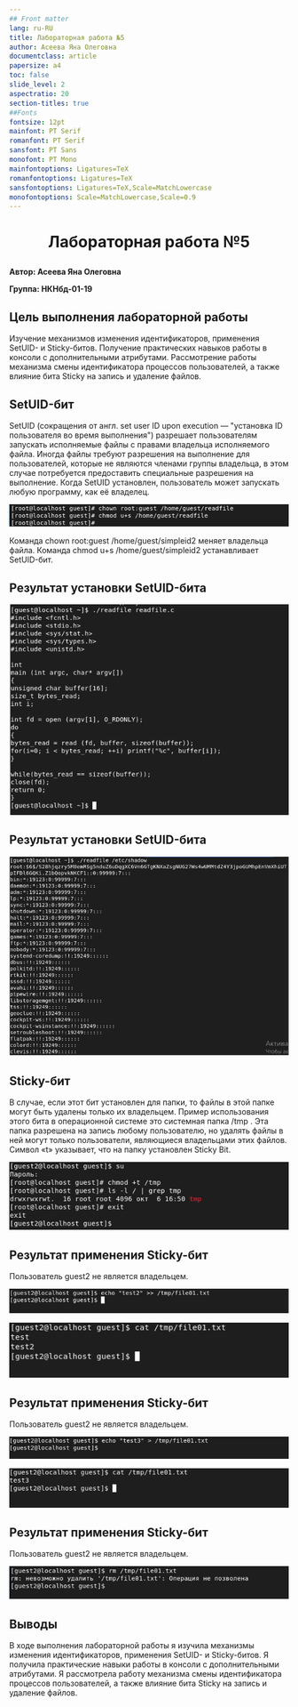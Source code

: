 ```yaml
---
## Front matter
lang: ru-RU
title: Лабораторная работа №5
author: Асеева Яна Олеговна
documentclass: article
papersize: a4
toc: false
slide_level: 2
aspectratio: 20
section-titles: true
##Fonts
fontsize: 12pt
mainfont: PT Serif
romanfont: PT Serif
sansfont: PT Sans
monofont: PT Mono
mainfontoptions: Ligatures=TeX
romanfontoptions: Ligatures=TeX
sansfontoptions: Ligatures=TeX,Scale=MatchLowercase
monofontoptions: Scale=MatchLowercase,Scale=0.9
---
```








# <p style="text-align: center;">Лабораторная работа №5</p>



**Автор: Асеева Яна Олеговна**

**Группа: НКНбд-01-19**

<div style="page-break-after: always;">

## Цель выполнения лабораторной работы

Изучение механизмов изменения идентификаторов, применения SetUID- и Sticky-битов. Получение практических навыков работы в консоли с дополнительными атрибутами. Рассмотрение работы механизма смены идентификатора процессов пользователей, а также влияние бита Sticky на запись и удаление файлов.

</div>

<div style="page-break-after: always;">

## SetUID-бит

SetUID (сокращения от англ. set user ID upon execution — "установка ID пользователя во время выполнения") разрешает пользователям запускать исполняемые файлы с правами владельца исполняемого файла. Иногда файлы требуют разрешения на выполнение для пользователей, которые не являются членами группы владельца, в этом случае потребуется предоставить специальные разрешения на выполнение. Когда SetUID установлен, пользователь может запускать любую программу, как её владелец.

![рис.21](img/Снимок21.PNG)

Команда chown root:guest /home/guest/simpleid2 меняет владельца файла. Команда chmod u+s /home/guest/simpleid2 устанавливает SetUID-бит.

</div>

<div style="page-break-after: always;">

## Результат установки SetUID-бита

![рис.22](img/Снимок22.PNG)

</div>

<div style="page-break-after: always;">

## Результат установки SetUID-бита

![рис.23](img/Снимок23.PNG)

</div>

<div style="page-break-after: always;">

## Sticky-бит

В случае, если этот бит установлен для папки, то файлы в этой папке могут быть удалены только их владельцем. Пример использования этого бита в операционной системе это системная папка /tmp . Эта папка разрешена на запись любому пользователю, но удалять файлы в ней могут только пользователи, являющиеся владельцами этих файлов. Символ «t» указывает, что на папку установлен Sticky Bit.

![рис.38](img/Снимок38.PNG)

</div>

<div style="page-break-after: always;">

## Результат применения Sticky-бит

Пользователь guest2 не является владельцем.

![рис.29](img/Снимок29.PNG)

![рис.30](img/Снимок30.PNG)

</div>

<div style="page-break-after: always;">

## Результат применения Sticky-бит

Пользователь guest2 не является владельцем.

![рис.31](img/Снимок31.PNG)

![рис.32](img/Снимок32.PNG)

</div>

<div style="page-break-after: always;">

## Результат применения Sticky-бит

Пользователь guest2 не является владельцем.

![рис.33](img/Снимок33.PNG)

</div>

<div style="page-break-after: always;">

## Выводы

В ходе выполнения лабораторной работы я изучила механизмы изменения идентификаторов, применения SetUID- и Sticky-битов. Я получила практические навыки работы в консоли с дополнительными атрибутами. Я рассмотрела работу механизма смены идентификатора процессов пользователей, а также влияние бита Sticky на запись и удаление файлов.
